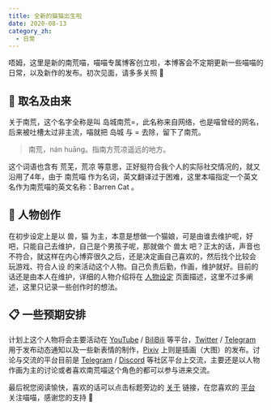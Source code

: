 ```yaml
---
title: 全新的猫猫出生啦
date: 2020-08-13
category_zh:
  - 日常
---
```


唔姆，这里是新的南荒喵，喵喵专属博客创立啦，本博客会不定期更新一些喵喵的日常，以及新作的发布。初次见面，请多多关照 🍪

<!-- more -->

## 📝 取名及由来

关于南荒，这个名字全称是叫 岛城南荒=，此名称来自网络，也是喵曾经的网名，后来被吐槽太过非主流，喵就把 岛城 与 = 去除，留下了南荒。

> 南荒，nán huāng。指南方荒凉遥远的地方。

这个词语也含有 荒芜，荒凉 等意思，正好挺符合我个人的实际社交情况的，就又沿用了4年，由于 南荒喵 作为名词，英文翻译过于困难，这里本喵指定一个英文名作为南荒喵的英文名称：Barren Cat 。

## 🎨 人物创作

在初步设定上是以 兽，猫 为主，本意是想做一个猫娘，可是由谁去维护呢，好吧，只能自己去维护，自己是个男孩子呢，那就做个 兽太 吧？正太的话，声音也不符合，就这样在内心博弈很久之后，还是决定画自己喜欢的，然后找个比较会 玩游戏、符合人设 的来活动这个人物。自己负责后勤，作画，维护就好。目前的话还是由本人在维护，详细的人物介绍将在 [人物设定](/zh/build.html) 页面描述，这里不过多阐述，这里只记录一些创作时的想法。

## 📋 一些预期安排

计划上这个人物将会主要活动在 [YouTube](https://www.youtube.com/channel/UCKvT-Fza3hnXM3m47lCCjPw) / [BiliBili](https://space.bilibili.com/32597774) 等平台，[Twitter](https://twitter.com/nhmiao) / [Telegram](https://t.me/nhnotice) 用于发布动态通知以及一些新表情的制作，[Pixiv](https://pixiv.net/users/55522166) 上则是插画（大图）的发布。讨论与交流的平台目前是 [Telegram](https://t.me/nhfans) / [Discord](https://discord.gg/Yy82NY3) 等社区平台上交流，主要还是以人物作画为主的讨论或者喜欢南荒喵这个角色的都可以参与进来交流。

最后祝您阅读愉快，喜欢的话可以点击标题旁边的 [关于](/zh/about.html) 链接，在您喜欢的 [平台](/zh/about.html#platform) 关注喵喵，感谢您的支持 💖
